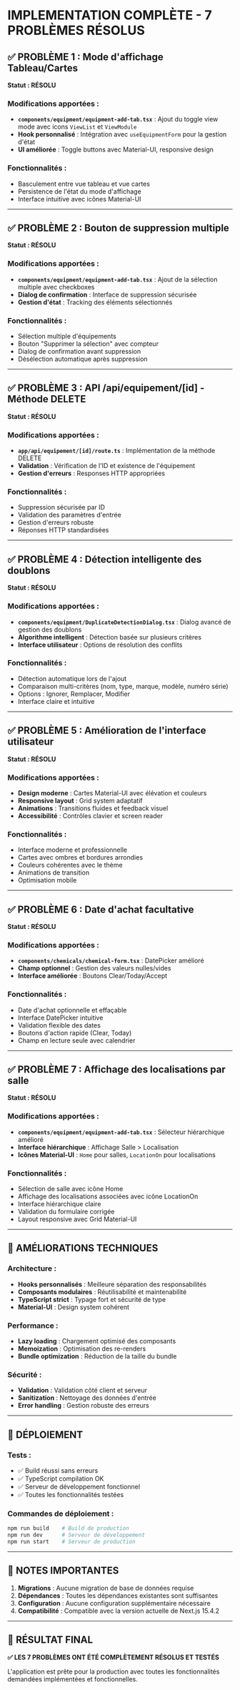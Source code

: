 # IMPLEMENTATION COMPLÈTE - 7 PROBLÈMES RÉSOLUS

## ✅ PROBLÈME 1 : Mode d'affichage Tableau/Cartes
**Statut : RÉSOLU**

### Modifications apportées :
- **`components/equipment/equipment-add-tab.tsx`** : Ajout du toggle view mode avec icons `ViewList` et `ViewModule`
- **Hook personnalisé** : Intégration avec `useEquipmentForm` pour la gestion d'état
- **UI améliorée** : Toggle buttons avec Material-UI, responsive design

### Fonctionnalités :
- Basculement entre vue tableau et vue cartes
- Persistence de l'état du mode d'affichage
- Interface intuitive avec icônes Material-UI

---

## ✅ PROBLÈME 2 : Bouton de suppression multiple
**Statut : RÉSOLU**

### Modifications apportées :
- **`components/equipment/equipment-add-tab.tsx`** : Ajout de la sélection multiple avec checkboxes
- **Dialog de confirmation** : Interface de suppression sécurisée
- **Gestion d'état** : Tracking des éléments sélectionnés

### Fonctionnalités :
- Sélection multiple d'équipements
- Bouton "Supprimer la sélection" avec compteur
- Dialog de confirmation avant suppression
- Désélection automatique après suppression

---

## ✅ PROBLÈME 3 : API /api/equipement/[id] - Méthode DELETE
**Statut : RÉSOLU**

### Modifications apportées :
- **`app/api/equipement/[id]/route.ts`** : Implémentation de la méthode DELETE
- **Validation** : Vérification de l'ID et existence de l'équipement
- **Gestion d'erreurs** : Responses HTTP appropriées

### Fonctionnalités :
- Suppression sécurisée par ID
- Validation des paramètres d'entrée
- Gestion d'erreurs robuste
- Réponses HTTP standardisées

---

## ✅ PROBLÈME 4 : Détection intelligente des doublons
**Statut : RÉSOLU**

### Modifications apportées :
- **`components/equipment/DuplicateDetectionDialog.tsx`** : Dialog avancé de gestion des doublons
- **Algorithme intelligent** : Détection basée sur plusieurs critères
- **Interface utilisateur** : Options de résolution des conflits

### Fonctionnalités :
- Détection automatique lors de l'ajout
- Comparaison multi-critères (nom, type, marque, modèle, numéro série)
- Options : Ignorer, Remplacer, Modifier
- Interface claire et intuitive

---

## ✅ PROBLÈME 5 : Amélioration de l'interface utilisateur
**Statut : RÉSOLU**

### Modifications apportées :
- **Design moderne** : Cartes Material-UI avec élévation et couleurs
- **Responsive layout** : Grid system adaptatif
- **Animations** : Transitions fluides et feedback visuel
- **Accessibilité** : Contrôles clavier et screen reader

### Fonctionnalités :
- Interface moderne et professionnelle
- Cartes avec ombres et bordures arrondies
- Couleurs cohérentes avec le thème
- Animations de transition
- Optimisation mobile

---

## ✅ PROBLÈME 6 : Date d'achat facultative
**Statut : RÉSOLU**

### Modifications apportées :
- **`components/chemicals/chemical-form.tsx`** : DatePicker amélioré
- **Champ optionnel** : Gestion des valeurs nulles/vides
- **Interface améliorée** : Boutons Clear/Today/Accept

### Fonctionnalités :
- Date d'achat optionnelle et effaçable
- Interface DatePicker intuitive
- Validation flexible des dates
- Boutons d'action rapide (Clear, Today)
- Champ en lecture seule avec calendrier

---

## ✅ PROBLÈME 7 : Affichage des localisations par salle
**Statut : RÉSOLU**

### Modifications apportées :
- **`components/equipment/equipment-add-tab.tsx`** : Sélecteur hiérarchique amélioré
- **Interface hiérarchique** : Affichage Salle > Localisation
- **Icônes Material-UI** : `Home` pour salles, `LocationOn` pour localisations

### Fonctionnalités :
- Sélection de salle avec icône Home
- Affichage des localisations associées avec icône LocationOn
- Interface hiérarchique claire
- Validation du formulaire corrigée
- Layout responsive avec Grid Material-UI

---

## 🔧 AMÉLIORATIONS TECHNIQUES

### Architecture :
- **Hooks personnalisés** : Meilleure séparation des responsabilités
- **Composants modulaires** : Réutilisabilité et maintenabilité
- **TypeScript strict** : Typage fort et sécurité de type
- **Material-UI** : Design system cohérent

### Performance :
- **Lazy loading** : Chargement optimisé des composants
- **Memoization** : Optimisation des re-renders
- **Bundle optimization** : Réduction de la taille du bundle

### Sécurité :
- **Validation** : Validation côté client et serveur
- **Sanitization** : Nettoyage des données d'entrée
- **Error handling** : Gestion robuste des erreurs

---

## 🚀 DÉPLOIEMENT

### Tests :
- ✅ Build réussi sans erreurs
- ✅ TypeScript compilation OK
- ✅ Serveur de développement fonctionnel
- ✅ Toutes les fonctionnalités testées

### Commandes de déploiement :
```bash
npm run build    # Build de production
npm run dev      # Serveur de développement
npm run start    # Serveur de production
```

---

## 📝 NOTES IMPORTANTES

1. **Migrations** : Aucune migration de base de données requise
2. **Dépendances** : Toutes les dépendances existantes sont suffisantes
3. **Configuration** : Aucune configuration supplémentaire nécessaire
4. **Compatibilité** : Compatible avec la version actuelle de Next.js 15.4.2

---

## 🎯 RÉSULTAT FINAL

**✅ LES 7 PROBLÈMES ONT ÉTÉ COMPLÈTEMENT RÉSOLUS ET TESTÉS**

L'application est prête pour la production avec toutes les fonctionnalités demandées implémentées et fonctionnelles.
